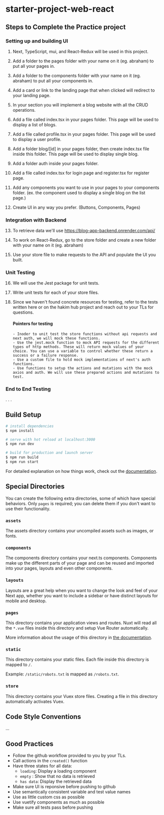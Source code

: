 # starter-project-web-react

## Steps to Complete the Practice project

### Setting up and building UI

1. Next, TypeScript, mui, and React-Redux will be used in this project.

2. Add a folder to the pages folder with your name on it (eg. abraham) to put all your pages in.

3. Add a folder to the components folder with your name on it (eg. abraham) to put all your components in.

4. Add a card or link to the landing page that when clicked will redirect to your landing page.

5. In your section you will implement a blog website with all the CRUD operations.

6. Add a file called index.tsx in your pages folder. This page will be used to display a list of blogs.

7. Add a file called profile.tsx in your pages folder. This page will be used to display a user profile.

8. Add a folder blog/[id] in your pages folder, then create index.tsx file inside this folder. This page will be used to display single blog.

9. Add a folder auth inside your pages folder.

10. Add a file called index.tsx for login page and register.tsx for register page. 

11. Add any components you want to use in your pages to your components folder. (ex. the component used to display a single blog on the list page.)

12. Create UI in any way you prefer. (Buttons, Components, Pages)

### Integration with Backend

13. To retrieve data we'll use https://blog-app-backend.onrender.com/api/

14. To work on React-Redux, go to the store folder and create a new folder with your name on it (eg. abraham)

15. Use your store file to make requests to the API and populate the UI you built.

### Unit Testing

16. We will use the Jest package for unit tests.

17. Write unit tests for each of your store files.

18. Since we haven't found concrete resources for testing, refer to the tests written here or on the hakim hub project and reach out to your TLs for questions.
    #### Pointers for testing
        - Inoder to unit test the store functions without api requests and next auth, we will mock these functions.
        - Use the jest.mock function to mock API requests for the different types of http methods. These will return mock values of your choice. You can use a variable to control whether these return a success or a failure response.
        - Use a custom file to hold mock implementations of next's auth functions.
        - Use functions to setup the actions and mutations with the mock axios and auth. We will use these prepared actions and mutations to test.

### End to End Testing

. . . 

## Build Setup

```bash
# install dependencies
$ npm install

# serve with hot reload at localhost:3000
$ npm run dev

# build for production and launch server
$ npm run build
$ npm run start


```

For detailed explanation on how things work, check out the [documentation](https://nextjs.org).

## Special Directories

You can create the following extra directories, some of which have special behaviors. Only `pages` is required; you can delete them if you don't want to use their functionality.

### `assets`

The assets directory contains your uncompiled assets such as images, or fonts.


### `components`

The components directory contains your next.ts components. Components make up the different parts of your page and can be reused and imported into your pages, layouts and even other components.

### `layouts`

Layouts are a great help when you want to change the look and feel of your Next app, whether you want to include a sidebar or have distinct layouts for mobile and desktop.


### `pages`

This directory contains your application views and routes. Nuxt will read all the `*.vue` files inside this directory and setup Vue Router automatically.

More information about the usage of this directory in [the documentation](https://nuxtjs.org/docs/2.x/get-started/routing).

### `static`

This directory contains your static files. Each file inside this directory is mapped to `/`.

Example: `/static/robots.txt` is mapped as `/robots.txt`.


### `store`

This directory contains your Vuex store files. Creating a file in this directory automatically activates Vuex.

## Code Style Conventions

...

## Good Practices

- Follow the github workflow provided to you by your TLs.
- Call actions in the `created()` function
- Have three states for all data:
  - `loading`: Display a loading component
  - `empty` : Show that no data is retrieved
  - `has data`: Display the retrieved data
- Make sure UI is reponsive before pushing to github
- Use semantically consistent variable and test value names
- Use as little custom css as possible
- Use vuetify components as much as possible
- Make sure all tests pass before pushing
